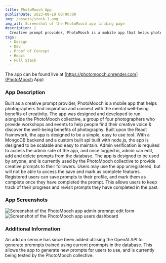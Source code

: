 ```yaml
---
title: PhotoMooch App
publishDate: 2023-08-10 00:00:00
img: /assets/stock-1.png
img_alt: Screenshot of the PhotoMooch app landing page
description: |
  Creative prompt provider, PhotoMooch is a mobile app that helps photographers find inspiration and connect with the mental well-being benefits of creativity.
tags:
  - Design
  - Dev
  - Proof of Concept
  - React
  - Full Stack
---
```


The app can be found live at [https://photomooch.onrender.com](PhotoMooch App)

### App Description

Built as a creative prompt provider, PhotoMooch is a mobile app that helps photographers find inspiration and connect with the mental well-being benefits of creativity. The app was designed and developed to run alongside the PhotoMooch collective, a group of four photographers who provide workshops and events to help people find their creative voice & discover the well-being benefits of photography. Built upon the React framework, the app is designed to be a simple, easy to use tool. With a MongoDB backend and a custom built api built with node.js, the app is designed to be scalable and easy to maintain.
Admin verification is required to access the admin side of the app, and once logged in, admin can edit, add and delete prompts from the database. The app is designed to be used by anyone, and is currently used by the PhotoMooch collective to provide creative prompts to their followers.
Users may use the app unregistered, but will not be able to access the save and mark as complete features.
Registered users can save prompts to their profile, and mark them as complete once they have completed the prompt. This allows users to keep track of their progress and revisit prompts they have completed in the past.

### App Screenshots

![Screenshot of the PhotoMooch app admin promnpt edit form](/assets/PM_Edit.png)
![Screenshot of the PhotoMooch app users dashboard](/assets/PM_Users.png)

### Additional Information

An add on service has since been added utilising the OpenAI API to generate promnpts trained using current promnpts in the database. This allows the app to generate new prompts for users to use, and is currently being tested by the PhotoMooch collective.
